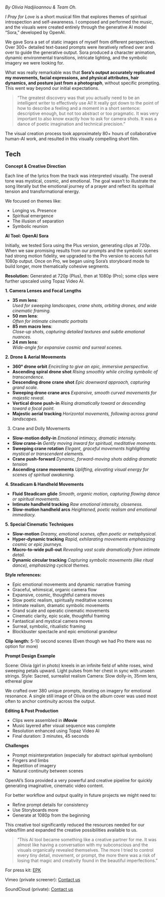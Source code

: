 *By Olivia Hadjiioannou & Team Oh.*

*I Pray for Love* is a short musical film that explores themes of spiritual introspection and self-awareness. I composed and performed the music, and the visuals were created entirely through the generative AI model “Sora,” developed by OpenAI.

We gave Sora a set of static images of myself from different perspectives. Over 300+ detailed text-based prompts were iteratively refined over and over to guide the generative output. Sora produced a character animation, dynamic environmental transitions, intricate lighting, and the symbolic imagery we were looking for. 

What was really remarkable was that **Sora’s output accurately replicated my movements, facial expressions, and physical attributes, hair dynamics, and posture just from a photograph**, without specific prompting. This went way beyond our initial expectations.

> “The greatest discovery was that you actually need to be an intelligent writer to effectively use AI! It really got down to the point of how to describe a feeling and a moment in a short sentence: descriptive enough, but not too abstract or too pragmatic. It was very important to also know exactly how to ask for camera shots. It was a dance of poetic imagination and technical precision.”

The visual creation process took approximately 80+ hours of collaborative human-AI work, and resulted in this visually compelling short film.

## **Tech**

**Concept & Creative Direction**

Each line of the lyrics from the track was interpreted visually. The overall tone was mystical, cosmic, and emotional. The goal wasn’t to illustrate the song literally but the emotional journey of a prayer and reflect its spiritual tension and transformational energy.

We focused on themes like:

* Longing vs. Presence
* Spiritual emergence
* The illusion of separation
* Symbolic reunion

**AI Tool: OpenAI Sora**

Initially, we tested Sora using the Plus version, generating clips at 720p. When we saw promising results from our prompts and the symbolic scenes had strong motion fidelity, we upgraded to the Pro version to access full 1080p output. Once on Pro, we began using Sora’s storyboard mode to build longer, more thematically cohesive segments.

**Resolution:** Generated at 720p (Plus), then at 1080p (Pro); some clips were further upscaled using Topaz Video AI.

**1. Camera Lenses and Focal Lengths**

* **35 mm lens**:  
    *Used for sweeping landscapes, crane shots, orbiting drones, and wide cinematic framing.*
* **50 mm lens**:  
    *Often for intimate cinematic portraits*
* **85 mm macro lens**:  
    *Close-up shots, capturing detailed textures and subtle emotional nuances.*
* **24 mm lens**:  
    *Wide-angle for expansive cosmic and surreal scenes.*

**2. Drone & Aerial Movements**

* **360° drone orbit** *Encircling to give an epic, immersive perspective.*
* **Ascending spiral drone shot** *Rising smoothly while circling symbolic of transcendence.*
* **Descending drone crane shot** *Epic downward approach, capturing grand scale.*
* **Sweeping drone crane arcs** *Expansive, smooth curved movements for majestic reveal.*
* **Vertical drone push-in** *Rising dramatically toward or descending toward a focal point.*
* **Majestic aerial tracking** *Horizontal movements, following across grand landscapes.*

3. Crane and Dolly Movements

* **Slow-motion dolly-in** *Emotional intimacy, dramatic intensity.*
* **Slow crane-in** *Gently moving inward for spiritual, meditative moments.*
* **Sweeping crane rotation** *Elegant, graceful movements highlighting mystical or transcendent elements.*
* **Crane push-forward** *Dynamic, forward-moving shots adding dramatic tension*
* **Ascending crane movements** *Uplifting, elevating visual energy for scenes of spiritual awakening.*

**4. Steadicam & Handheld Movements**

* **Fluid Steadicam glide** *Smooth, organic motion, capturing flowing dance or spiritual movements.*
* **Intimate handheld tracking** *Raw emotional intensity, closeness.*
* **Slow-motion handheld arcs** *Heightened, poetic realism and emotional immediacy.*

**5. Special Cinematic Techniques**

* **Slow-motion** *Dreamy, emotional scenes, often poetic or metaphysical.*
* **Hyper-dynamic tracking** *Rapid, exhilarating movements emphasizing cosmic or epic journeys.*
* **Macro-to-wide pull-out** *Revealing vast scale dramatically from intimate detail.*
* **Dynamic circular tracking** *Capturing symbolic movements (like ritual dance), emphasizing cyclical themes.*

**Style references:**

* Epic emotional movements and dynamic narrative framing
* Graceful, whimsical, organic camera flow
* Expansive, cosmic, thoughtful camera moves
* Slow poetic realism, spiritually meditative scenes
* Intimate realism, dramatic symbolic movements
* Grand scale and operatic cinematic movements
* Cinematic clarity, epic scale, thoughtful framing
* Fantastical and mystical camera moves
* Surreal, symbolic, ritualistic framing
* Blockbuster spectacle and epic emotional grandeur

**Clip length:** 5-10 second scenes (Even though we had Pro there was no option for more)

**Prompt Design Example**

Scene: Olivia (girl in photo) kneels in an infinite field of white roses, wind sweeping petals upward. Light pulses from her chest in sync with unseen strings. Style: Sacred, surrealist realism Camera: Slow dolly-in, 35mm lens, ethereal glow

We crafted over 380 unique prompts, iterating on imagery for emotional resonance. A single still image of Olivia on the album cover was used most often to anchor continuity across the output.

**Editing & Post Production**

* Clips were assembled in **iMovie**
* Music layered after visual sequence was complete
* Resolution enhanced using Topaz Video AI
* Final duration: 3 minutes, 45 seconds

**Challenges**

* Prompt misinterpretation (especially for abstract spiritual symbolism)
* Fingers and limbs
* Repetition of imagery
* Natural continuity between scenes

OpenAI’s Sora provided a very powerful and creative pipeline for quickly generating imaginative, cinematic video content. 

For better workflow and output quality in future projects we might need to:

* Refine prompt details for consistency
* Use Storyboards more
* Generate at 1080p from the beginning

This creative tool significantly reduced the resources needed for our video/film and expanded the creative possibilities available to us.

> “This AI tool became something like a creative partner for me. It was almost like having a conversation with my subconscious and the visuals organically revealed themselves. The more I tried to control every tiny detail, movement, or prompt, the more there was a risk of losing that magic and creativity found in the beautiful imperfections.”

For press kit: [EPK](https://olitunes.com/oh-olivia-hadjiioannou-epk/)

Vimeo (private screener): [Contact us](https://olitunes.com/contact-oh/)

SoundCloud (private): [Contact us](https://olitunes.com/contact-oh/)